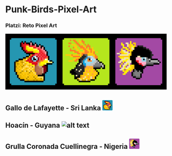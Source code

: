 # Punk-Birds-Pixel-Art
### Platzi: Reto Pixel Art

![alt text](https://github.com/CJA798/Punk-Birds-Pixel-Art/blob/main/Punk_Birds.png?raw=true)

## Gallo de Lafayette - Sri Lanka ![alt text](https://github.com/CJA798/Punk-Birds-Pixel-Art/blob/main/32x32/Gallo_de_Lafayette%20-%20Sri_Lanka.png)
## Hoacín - Guyana ![alt text](https://github.com/CJA798/Punk-Birds-Pixel-Art/blob/main/32x32/Hoac%C3%ADn%20-%20Guyana.png)
## Grulla Coronada Cuellinegra - Nigeria ![alt text](https://github.com/CJA798/Punk-Birds-Pixel-Art/blob/main/32x32/Grulla_Coronada_Cuellinegra%20-%20Nigeria.png)
